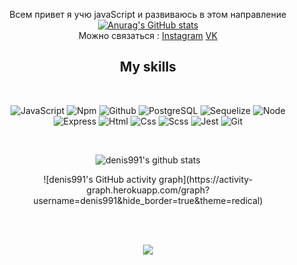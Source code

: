 <div align="center">
   
Всем привет я учю javaScript и развиваюсь в этом направление 
   <br>
[![Anurag's GitHub stats](https://github-readme-stats.vercel.app/api?username=denis991&show_icons=true&theme=chartreuse-dark&hide=dark)](https://github.com/anuraghazra/github-readme-stats)
   <br>
Можно связаться : [Instagram](https://www.instagram.com/denis.991/)     [VK](https://vk.com/denis991)                                                                                   
</div>



<!-- <h2 align="center">Hi there!🤘</h2>
<h2 align="center">💬 Reach me on</h2> -->
<h2 align="center">My skills</h2>
<br>

<div align="center">
 
   
  ![JavaScript](https://img.shields.io/badge/JavaScript-20232A?style=for-the-badge&logo=javascript) ![Npm](https://img.shields.io/badge/npm-20232A?style=for-the-badge&logo=npm) ![Github](https://img.shields.io/badge/github-20232A?style=for-the-badge&logo=github) ![PostgreSQL](https://img.shields.io/badge/postgresql-20232A?style=for-the-badge&logo=postgresql) ![Sequelize](https://img.shields.io/badge/Sequelize-20232A?style=for-the-badge&logo=Sequelize) ![Node](https://img.shields.io/badge/node-20232A?style=for-the-badge&logo=node.js) ![Express](https://img.shields.io/badge/express-20232A?style=for-the-badge&logo=express) ![Html](https://img.shields.io/badge/HTML5-20232A?style=for-the-badge&logo=html5) ![Css](https://img.shields.io/badge/CSS3-20232A?style=for-the-badge&logo=css3&logoColor=369AD6) ![Scss](https://img.shields.io/badge/scss-20232A?style=for-the-badge&logo=sass) ![Jest](https://img.shields.io/badge/jest-20232A?style=for-the-badge&logo=jest&logoColor=99424F) ![Git](https://img.shields.io/badge/git-20232A?style=for-the-badge&logo=git)
     </div>   
 
 



<div align="center">

  <br>

  ![denis991's github stats](https://github-readme-stats.vercel.app/api/top-langs/?username=denis991&theme=radical)
  
<!--   <br>
  ![denis991's github streak](https://github-readme-streak-stats.herokuapp.com/?user=denis991&theme=radical)
  <br>  -->
</div>

<div align="center">
   ![denis991's GitHub activity graph](https://activity-graph.herokuapp.com/graph?username=denis991&hide_border=true&theme=redical)

  <br></br>

  ![](https://visitor-badge.glitch.me/badge?page_id=denis991)
  
  <br></br>

</div>
